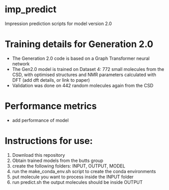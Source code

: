 # imp_predict
Impression prediction scripts for model version 2.0

# Training details for Generation 2.0
- The Generation 2.0 code is based on a Graph Transformer neural network
- The Gen2.0 model is trained on Dataset 4: 772 small molecules from the CSD, with optimised structures and NMR parameters
calculated with DFT (add dft details, or link to paper)
- Validation was done on 442 random molecules again from the CSD

# Performance metrics
- add performance of model


# Instructions for use:
1. Download this repository
2. Obtain trained models from the butts group
3. create the following folders: INPUT, OUTPUT, MODEL
4. run the make_conda_env.sh script to create the conda environments
5. put molecule you want to process inside the INPUT folder
6. run predict.sh the output molecules should be inside OUTPUT
